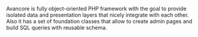 Avancore is fully object-oriented PHP framework with the goal to provide isolated data and presentation layers that nicely integrate with each other. Also it has a set of foundation classes that allow to create admin pages and build SQL queries with reusable schema.